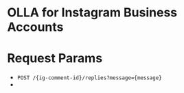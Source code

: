 # OLLA for Instagram Business Accounts

# Request Params

 - `POST /{ig-comment-id}/replies?message={message}`
 - 